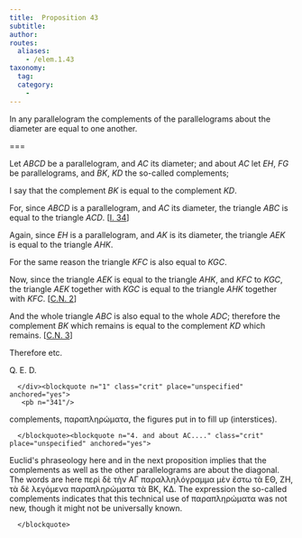 ```yaml
---
title:  Proposition 43
subtitle:
author:
routes:
  aliases:
    - /elem.1.43
taxonomy:
  tag:
  category:
    -
---
```


In any parallelogram the complements of the parallelograms about the diameter are equal to one another.

===

<p>Let <em>ABCD</em> be a parallelogram, and <em>AC</em> its diameter; and about <em>AC</em> let <em>EH</em>, <em>FG</em> be parallelograms, and <em>BK</em>, <em>KD</em>
<lb n="5"/>the so-called complements;</p>


<p>I say that the complement <em>BK</em> is equal to the complement <em>KD</em>.</p>


<p>For, since <em>ABCD</em> is a parallelogram, and <em>AC</em> its diameter, <span class="center">the triangle <em>ABC</em> is equal to <lb n="10"/>the triangle <em>ACD</em>. [<a href="/elem.1.34">I. 34</a>]</span></p>


<p>Again, since <em>EH</em> is a parallelogram, and <em>AK</em> is its diameter, <span class="center">the triangle <em>AEK</em> is equal to the triangle <em>AHK</em>.</span>

<lb n="15"/>For the same reason <span class="center">the triangle <em>KFC</em> is also equal to <em>KGC</em>.</span></p>


<p>Now, since the triangle <em>AEK</em> is equal to the triangle <em>AHK</em>, <span class="center">and <em>KFC</em> to <em>KGC</em>,</span>
<lb n="20"/>the triangle <em>AEK</em> together with <em>KGC</em> is equal to the triangle <em>AHK</em> together with <em>KFC</em>. [<a href="/elem.1.c.n.2">C.N. 2</a>]</p>


<p>And the whole triangle <em>ABC</em> is also equal to the whole <em>ADC</em>; therefore the complement <em>BK</em> which remains is equal to the <lb n="25"/>complement <em>KD</em> which remains. [<a href="/elem.1.c.n.3">C.N. 3</a>]</p>


<p>Therefore etc.</p>

<div class="QED">

<p>Q. E. D.</p>

      </div><blockquote n="1" class="crit" place="unspecified" anchored="yes">
       <pb n="341"/>

<p><span class="bold">complements</span>, <foreign lang="greek">παραπληρώματα</foreign>, the figures put in to fill up (interstices).</p>

      </blockquote><blockquote n="4. and about AC...." class="crit" place="unspecified" anchored="yes">

<p>Euclid's phraseology here and in the next proposition implies that the complements as well as the other parallelograms are <quote>about</quote>
 the diagonal. The words are here <foreign lang="greek">περὶ δὲ τὴν ΑΓ παραλληλόγραμμα μὲν ἔστω τὰ ΕΘ, ΖΗ, τὰ δὲ λεγόμενα παραπληρώματα τὰ ΒΚ, ΚΔ</foreign>. The expression <quote>the so-called complements</quote>
 indicates that this technical use of <foreign lang="greek">παραπληρώματα</foreign> was not new, though it might not be universally known.</p>

      </blockquote>
